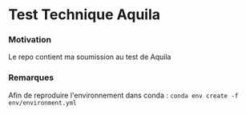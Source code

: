 # Test Technique Aquila

### Motivation
Le repo contient ma soumission au test de Aquila

### Remarques
Afin de reproduire l'environnement dans conda :
`conda env create -f env/environment.yml`
